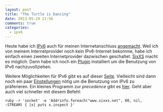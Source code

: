 ```yaml
---
layout: post
title: "The Turtle is Dancing"
date: 2013-05-29 21:56
comments: true
categories:
  - ipv6
---
```

Heute habe ich [IPv6][wikipedia] auch für meinen Internetanschluss [angemacht][kame].
Weil ich von meinem Internetprovider noch kein IPv6-Internet bekomme,
habe ich einfach einen zweiten Internetprovider dazwischen geschaltet.
[SixXS][sixxs] macht es möglich. Dann habe ich noch ein [Plugin][showip] installiert
um die Benutzung von IPv6 nachzuvollziehen.

Weitere Möglichkeiten für IPv6 gibt es auf dieser [Seite][fedora].
Vielleicht sind dann noch ein paar [Einstellungen][forum]
nötig um die Benutzung von IPv6 zu präferieren.
Ein kleines Programm zur _precedence_ gibt es [hier][github].
Geht aber auch viel schneller mit diesem Befehl: 

    ruby -r 'socket' -e 'Addrinfo.foreach("www.sixxs.net", 80, nil, :STREAM) { |x| puts x.inspect }'

[wikipedia]: https://de.wikipedia.org/wiki/IPv6
[sixxs]: http://www.sixxs.net/
[kame]: http://www.kame.net/
[showip]: http://opensource.teqneers.com/showip.html
[fedora]: http://fedoraproject.org/wiki/IPv6Guide
[forum]: http://lwn.net/Articles/425985/
[github]: https://github.com/elektret/petridish/blob/master/misc/gai.c
